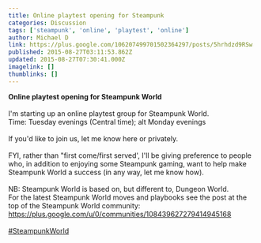 ```yaml
---
title: Online playtest opening for Steampunk
categories: Discussion
tags: ['steampunk', 'online', 'playtest', 'online']
author: Michael D
link: https://plus.google.com/106207499701502364297/posts/5hrhdzd9RSw
published: 2015-08-27T03:11:53.862Z
updated: 2015-08-27T07:30:41.000Z
imagelink: []
thumblinks: []
---
```


<b>Online playtest opening for Steampunk World</b><br /><br />I&#39;m starting up an online playtest group for Steampunk World.<br />Time: Tuesday evenings (Central time); alt Monday evenings<br /><br />If you&#39;d like to join us, let me know here or privately.  <br /><br />FYI, rather than &quot;first come/first served&#39;, I&#39;ll be giving preference to people who, in addition to enjoying some Steampunk gaming, want to help make Steampunk World a success (in any way, let me know how).﻿<br /><br />NB: Steampunk World is based on, but different to, Dungeon World.<br />For the latest Steampunk World moves and playbooks see the post at the top of the Steampunk World community:<br /><a href="https://plus.google.com/u/0/communities/108439627279414945168" class="ot-anchor">https://plus.google.com/u/0/communities/108439627279414945168</a><br /><br /> <a rel="nofollow" class="ot-hashtag" href="https://plus.google.com/s/%23SteampunkWorld/posts">#SteampunkWorld</a>   